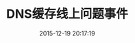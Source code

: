 ---
layout: post
title: "DNS缓存线上问题事件"
date: 2015-12-19 20:17:19
comments: true
share: true
description: DNS缓存线上问题事件
tags:
- linux
- DNS
- security
---